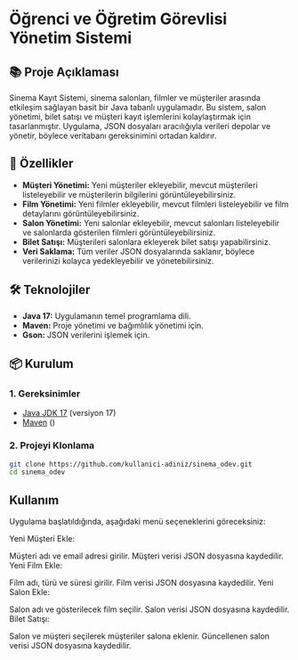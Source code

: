# Öğrenci ve Öğretim Görevlisi Yönetim Sistemi

## 📚 Proje Açıklaması

Sinema Kayıt Sistemi, sinema salonları, filmler ve müşteriler arasında etkileşim sağlayan basit bir Java tabanlı uygulamadır. Bu sistem, salon yönetimi, bilet satışı ve müşteri kayıt işlemlerini kolaylaştırmak için tasarlanmıştır. Uygulama, JSON dosyaları aracılığıyla verileri depolar ve yönetir, böylece veritabanı gereksinimini ortadan kaldırır.

## 🚀 Özellikler

- **Müşteri Yönetimi:** Yeni müşteriler ekleyebilir, mevcut müşterileri listeleyebilir ve müşterilerin bilgilerini görüntüleyebilirsiniz.
- **Film Yönetimi:** Yeni filmler ekleyebilir, mevcut filmleri listeleyebilir ve film detaylarını görüntüleyebilirsiniz.
- **Salon Yönetimi:** Yeni salonlar ekleyebilir, mevcut salonları listeleyebilir ve salonlarda gösterilen filmleri görüntüleyebilirsiniz.
- **Bilet Satışı:** Müşterileri salonlara ekleyerek bilet satışı yapabilirsiniz.
- **Veri Saklama:** Tüm veriler JSON dosyalarında saklanır, böylece verilerinizi kolayca yedekleyebilir ve yönetebilirsiniz.

## 🛠 Teknolojiler

- **Java 17:** Uygulamanın temel programlama dili.
- **Maven:** Proje yönetimi ve bağımlılık yönetimi için.
- **Gson:** JSON verilerini işlemek için.

## 📦 Kurulum

### 1. Gereksinimler

- [Java JDK 17]([https://dotnet.microsoft.com/download](https://www.oracle.com/java/technologies/javase/jdk17-archive-downloads.html)) (versiyon 17)
- [Maven]([https://dotnet.microsoft.com/download](https://maven.apache.org/install.html)) ()

### 2. Projeyi Klonlama

```bash
git clone https://github.com/kullanici-adiniz/sinema_odev.git
cd sinema_odev
```

## Kullanım

Uygulama başlatıldığında, aşağıdaki menü seçeneklerini göreceksiniz:

Yeni Müşteri Ekle:

Müşteri adı ve email adresi girilir.
Müşteri verisi JSON dosyasına kaydedilir.
Yeni Film Ekle:

Film adı, türü ve süresi girilir.
Film verisi JSON dosyasına kaydedilir.
Yeni Salon Ekle:

Salon adı ve gösterilecek film seçilir.
Salon verisi JSON dosyasına kaydedilir.
Bilet Satışı:

Salon ve müşteri seçilerek müşteriler salona eklenir.
Güncellenen salon verisi JSON dosyasına kaydedilir.
